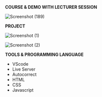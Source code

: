 **COURSE & DEMO WITH LECTURER SESSION**

![Screenshot (189)](https://github.com/user-attachments/assets/718d1872-cd47-4086-8a1c-1a10989188ee)



**PROJECT**

![Screenshot (1)](https://github.com/user-attachments/assets/c1e3f919-fded-4625-9e6e-9061dfa1ab21)

![Screenshot (2)](https://github.com/user-attachments/assets/ac13ed61-9952-4553-b270-ce3abc0c1b63)


**TOOLS & PROGRAMMING LANGUAGE**
- VScode
- Live Server
- Autocorrect
- HTML
- CSS
- Javascript
